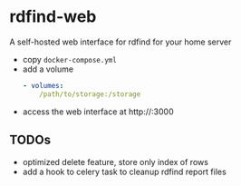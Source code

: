 # rdfind-web
A self-hosted web interface for rdfind for your home server

- copy `docker-compose.yml`
- add a volume
    ```yml
    - volumes:
        /path/to/storage:/storage
    ```
- access the web interface at http://<server ip>:3000

## TODOs
- optimized delete feature, store only index of rows
- add a hook to celery task to cleanup rdfind report files 